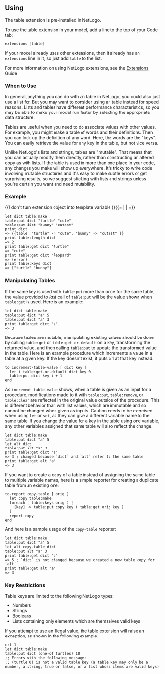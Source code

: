 ## Using

The table extension is pre-installed in NetLogo.

To use the table extension in your model, add a line to the top of your Code tab:

```
extensions [table]
```

If your model already uses other extensions, then it already has an
`extensions` line in it, so just add `table` to the list.

For more information on using NetLogo extensions,
see the [Extensions Guide](http://ccl.northwestern.edu/netlogo/docs/extensions.html)

### When to Use

In general, anything you can do with an table in NetLogo, you could
also just use a list for. But you may want to consider using an table
instead for speed reasons. Lists and tables have different performance
 characteristics, so you may be able to make your model run faster by
selecting the appropriate data structure.

Tables are useful when you need to do associate values with other
values. For example, you might make a table of words and their
definitions. Then you can look up the definition of any word. Here,
the words are the &quot;keys&quot;. You can easily retrieve the value
for any key in the table, but not vice versa.

Unlike NetLogo's lists and strings, tables are
"mutable". That means that you can actually modify them
directly, rather than constructing an altered copy as with lists. If
the table is used in more than one place in your code, any
changes you make will show up everywhere. It's tricky to write
code involving mutable structures and it's easy to make subtle
errors or get surprising results, so we suggest sticking with lists
and strings unless you're certain you want and need mutability.

### Example

{{! don't turn extension object into template variable }}{{= | | =}}
```NetLogo
let dict table:make
table:put dict "turtle" "cute"
table:put dict "bunny" "cutest"
print dict
=> {{table: "turtle" -> "cute", "bunny" -> "cutest" }}
print table:length dict
=> 2
print table:get dict "turtle"
=> "cute"
print table:get dict "leopard"
=> (error)
print table:keys dict
=> ["turtle" "bunny"]
```

### Manipulating Tables

If the same key is used with `table:put` more than once for the same table, the value provided to *last* call of `table:put` will be the value shown when `table:get` is used.
Here is an example:

```NetLogo
let dict table:make
table:put dict "a" 5
table:put dict "a" 3
print table:get dict "a"
=> 3
```

Because tables are mutable, manipulating existing values should be done by calling `table:get` or `table:get-or-default` on a key, transforming the returned value, and then calling `table:put` to update the transformed value in the table.
Here is an example procedure which increments a value in a table at a given key.
If the key doesn't exist, it puts a 1 at that key instead.

```NetLogo
to increment-table-value [ dict key ]
  let i table:get-or-default dict key 0
  table:put dict key i + 1
end
```

As `increment-table-value` shows, when a table is given as an input for a procedure, modifications made to it with `table:put`, `table:remove`, or `table:clear` are reflected in the original value outside of the procedure.  This is different behavior than with list values, which are immutable and so cannot be changed when given as inputs.  Caution needs to be exercised when using `let` or `set`, as they can give a different variable name to the same table.  If you change the value for a key in the table using one variable, any other variables assigned that same table will also reflect the change.

```NetLogo
let dict table:make
table:put dict "a" 5
let alt dict
table:put alt "a" 3
print table:get dict "a"
=> 3 ; changed because `dict` and `alt` refer to the same table
print table:get alt "a"
=> 3
```

If you want to create a copy of a table instead of assigning the same table to multiple variable names, here is a simple reporter for creating a duplicate table from an existing one:

```NetLogo
to-report copy-table [ orig ]
  let copy table:make
  foreach ( table:keys orig ) [
    [key] -> table:put copy key ( table:get orig key )
  ]
  report copy
end
```

And here is a sample usage of the `copy-table` reporter:

```NetLogo
let dict table:make
table:put dict "a" 5
let alt copy-table dict
table:put alt "a" 3
print table:get dict "a"
=> 5 ; `dict` is not changed because we created a new table copy for `alt`
print table:get alt "a"
=> 3
```

### Key Restrictions

Table keys are limited to the following NetLogo types:

* Numbers
* Strings
* Booleans
* Lists containing only elements which are themselves valid keys

If you attempt to use an illegal value, the table extension will raise an exception, as shown in the following example.

```NetLogo
crt 1
let dict table:make
table:put dict (one-of turtles) 10
;; Errors with the following message:
;; (turtle 0) is not a valid table key (a table key may only be a number, a string, true or false, or a list whose items are valid keys)
```
